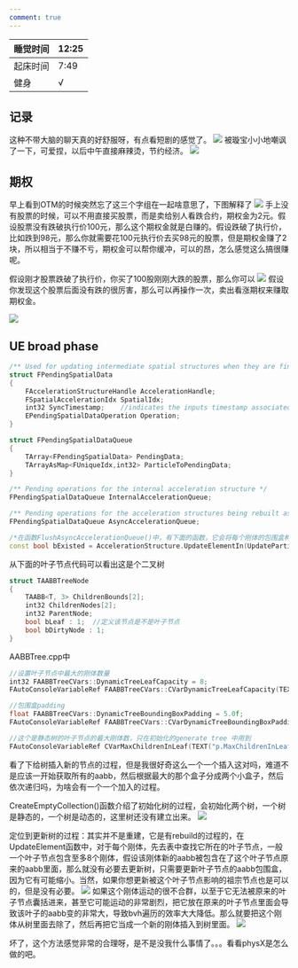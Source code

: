 ```yaml
---
comment: true
---
```


| 睡觉时间 | 12:25 |
| ---- | ----- |
| 起床时间 | 7:49  |
| 健身   | √     |

## 记录

这种不带大脑的聊天真的好舒服呀，有点看短剧的感觉了。
![](../../图片/5.7brain.png)
被璇宝小小地嘲讽了一下，可爱捏，以后中午直接麻辣烫，节约经济。
![](../../图片/5.7经济.png)

## 期权

早上看到OTM的时候突然忘了这三个字组在一起啥意思了，下图解释了
![](../../图片/5.7OTM.png)
手上没有股票的时候，可以不用直接买股票，而是卖给别人看跌合约，期权金为2元。假设股票没有跌破执行价100元，那么这个期权金就是白赚的。假设跌破了执行价，比如跌到98元，那么你就需要花100元执行价去买98元的股票，但是期权金赚了2块，所以相当于不赚不亏，期权金可以帮你缓冲，可以的昂，怎么感觉这么搞很赚呢。

假设刚才股票跌破了执行价，你买了100股刚刚大跌的股票，那么你可以
![](../../图片/5.7进一步.png)
假设你发现这个股票后面没有跌的很厉害，那么可以再操作一次，卖出看涨期权来赚取期权金。

![](../../图片/5.7循环.png)
## UE broad phase
```cpp
/** Used for updating intermediate spatial structures when they are finished */
struct FPendingSpatialData
{
	FAccelerationStructureHandle AccelerationHandle;
	FSpatialAccelerationIdx SpatialIdx;
	int32 SyncTimestamp;	//indicates the inputs timestamp associated with latest change. Only relevant for external queue
	EPendingSpatialDataOperation Operation;
}

struct FPendingSpatialDataQueue
{
	TArray<FPendingSpatialData> PendingData;
	TArrayAsMap<FUniqueIdx,int32> ParticleToPendingData;
}

/** Pending operations for the internal acceleration structure */
FPendingSpatialDataQueue InternalAccelerationQueue;

/** Pending operations for the acceleration structures being rebuilt asynchronously */
FPendingSpatialDataQueue AsyncAccelerationQueue;

/*在函数FlushAsyncAccelerationQueue()中，有下面的函数，它会将每个刚体的包围盒构建一个场景的bvh */
const bool bExisted = AccelerationStructure.UpdateElementIn(UpdateParticle, UpdateParticle->WorldSpaceInflatedBounds(), UpdateParticle->HasBounds(), SpatialData.SpatialIdx);
```

从下面的叶子节点代码可以看出这是个二叉树
```cpp
struct TAABBTreeNode
{
    TAABB<T, 3> ChildrenBounds[2];
    int32 ChildrenNodes[2];
    int32 ParentNode;
    bool bLeaf : 1;  //定义该节点是不是叶子节点
    bool bDirtyNode : 1;
}
```

AABBTree.cpp中
```cpp
//设置叶子节点中最大的刚体数量
int32 FAABBTreeCVars::DynamicTreeLeafCapacity = 8;
FAutoConsoleVariableRef FAABBTreeCVars::CVarDynamicTreeLeafCapacity(TEXT("p.aabbtree.DynamicTreeLeafCapacity"), FAABBTreeCVars::DynamicTreeLeafCapacity, TEXT("Dynamic Tree Leaf Capacity"));

//包围盒padding
float FAABBTreeCVars::DynamicTreeBoundingBoxPadding = 5.0f;
FAutoConsoleVariableRef FAABBTreeCVars::CVarDynamicTreeBoundingBoxPadding(TEXT("p.aabbtree.DynamicTreeBoundingBoxPadding"), FAABBTreeCVars::DynamicTreeBoundingBoxPadding, TEXT("Additional padding added to bounding boxes for dynamic AABB trees to amortize update cost"));

//这个是静态树的叶子节点的最大刚体数，只在初始化的generate tree 中用到
FAutoConsoleVariableRef CVarMaxChildrenInLeaf(TEXT("p.MaxChildrenInLeaf"), BroadPhaseConfig.MaxChildrenInLeaf, TEXT(""));
```


看了下给树插入新的节点的过程，但是我很好奇这么一个一个插入这对吗，难道不是应该一开始获取所有的aabb，然后根据最大的那个盒子分成两个小盒子，然后依次递归吗，为啥会有一个一个加入的过程。

CreateEmptyCollection()函数介绍了初始化树的过程，会初始化两个树，一个树是静态的，一个树是动态的，这里树还没有建立出来。
![](../../图片/5.7start.png)

定位到更新树的过程：其实并不是重建，它是有rebuild的过程的，在UpdateElement函数中，对于每个刚体，先去表中查找它所在的叶子节点，一般一个叶子节点包含至多8个刚体，假设该刚体新的aabb被包含在了这个叶子节点原来的aabb里面，那么就没有必要去更新树，只需要更新叶子节点的aabb包围盒，因为它有可能缩小。当然，如果你想更新被这个叶子节点影响的祖宗节点也是可以的，但是没有必要。
![](../../图片/5.7update.png)
如果这个刚体运动的很不合群，以至于它无法被原来的叶子节点囊括进来，甚至它可能运动的非常剧烈，把它放在原来的叶子节点里面会导致该叶子的aabb变的非常大，导致bvh遍历的效率大大降低。那么就要把这个刚体从树里面去除了，然后再把它当成一个新的刚体插入到树里面。
![](../../图片/5.7insert.png)

坏了，这个方法感觉非常的合理呀，是不是没我什么事情了。。。看看physX是怎么做的吧。